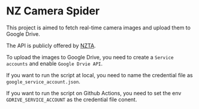 # NZ Camera Spider

This project is aimed to fetch real-time camera images and upload them to Google Drive.

The API is publicly offered by [NZTA](https://www.nzta.govt.nz/traffic-and-travel-information/use-our-data/about-the-apis/).

To upload the images to Google Drive, you need to create a `Service accounts` and enable `Google Drvie API`.

If you want to run the script at local, you need to name the credential file as `google_service_account.json`.

If you want to run the script on Github Actions, you need to set the env `GDRIVE_SERVICE_ACCOUNT` as the credential file conent.
